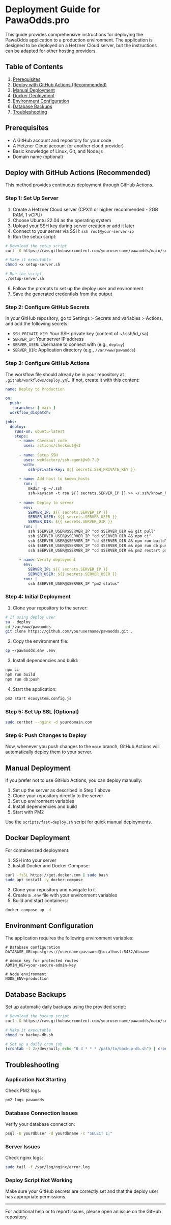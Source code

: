 # Deployment Guide for PawaOdds.pro

This guide provides comprehensive instructions for deploying the PawaOdds application to a production environment. The application is designed to be deployed on a Hetzner Cloud server, but the instructions can be adapted for other hosting providers.

## Table of Contents

1. [Prerequisites](#prerequisites)
2. [Deploy with GitHub Actions (Recommended)](#deploy-with-github-actions-recommended)
3. [Manual Deployment](#manual-deployment)
4. [Docker Deployment](#docker-deployment)
5. [Environment Configuration](#environment-configuration)
6. [Database Backups](#database-backups)
7. [Troubleshooting](#troubleshooting)

## Prerequisites

- A GitHub account and repository for your code
- A Hetzner Cloud account (or another cloud provider)
- Basic knowledge of Linux, Git, and Node.js
- Domain name (optional)

## Deploy with GitHub Actions (Recommended)

This method provides continuous deployment through GitHub Actions.

### Step 1: Set Up Server

1. Create a Hetzner Cloud server (CPX11 or higher recommended - 2GB RAM, 1 vCPU)
2. Choose Ubuntu 22.04 as the operating system
3. Upload your SSH key during server creation or add it later
4. Connect to your server via SSH: `ssh root@your-server-ip`
5. Run the setup script:

```bash
# Download the setup script
curl -O https://raw.githubusercontent.com/yourusername/pawaodds/main/scripts/setup-server.sh

# Make it executable
chmod +x setup-server.sh

# Run the script
./setup-server.sh
```

6. Follow the prompts to set up the deploy user and environment
7. Save the generated credentials from the output

### Step 2: Configure GitHub Secrets

In your GitHub repository, go to Settings > Secrets and variables > Actions, and add the following secrets:

- `SSH_PRIVATE_KEY`: Your SSH private key (content of ~/.ssh/id_rsa)
- `SERVER_IP`: Your server IP address
- `SERVER_USER`: Username to connect with (e.g., `deploy`)
- `SERVER_DIR`: Application directory (e.g., `/var/www/pawaodds`)

### Step 3: Configure GitHub Actions

The workflow file should already be in your repository at `.github/workflows/deploy.yml`. If not, create it with this content:

```yaml
name: Deploy to Production

on:
  push:
    branches: [ main ]
  workflow_dispatch:

jobs:
  deploy:
    runs-on: ubuntu-latest
    steps:
      - name: Checkout code
        uses: actions/checkout@v3
        
      - name: Setup SSH
        uses: webfactory/ssh-agent@v0.7.0
        with:
          ssh-private-key: ${{ secrets.SSH_PRIVATE_KEY }}
          
      - name: Add host to known_hosts
        run: |
          mkdir -p ~/.ssh
          ssh-keyscan -t rsa ${{ secrets.SERVER_IP }} >> ~/.ssh/known_hosts
          
      - name: Deploy to server
        env:
          SERVER_IP: ${{ secrets.SERVER_IP }}
          SERVER_USER: ${{ secrets.SERVER_USER }}
          SERVER_DIR: ${{ secrets.SERVER_DIR }}
        run: |
          ssh $SERVER_USER@$SERVER_IP "cd $SERVER_DIR && git pull"
          ssh $SERVER_USER@$SERVER_IP "cd $SERVER_DIR && npm ci"
          ssh $SERVER_USER@$SERVER_IP "cd $SERVER_DIR && npm run build"
          ssh $SERVER_USER@$SERVER_IP "cd $SERVER_DIR && npm run db:push"
          ssh $SERVER_USER@$SERVER_IP "cd $SERVER_DIR && pm2 restart pawaodds || pm2 start ecosystem.config.js"
          
      - name: Verify deployment
        env:
          SERVER_IP: ${{ secrets.SERVER_IP }}
          SERVER_USER: ${{ secrets.SERVER_USER }}
        run: |
          ssh $SERVER_USER@$SERVER_IP "pm2 status"
```

### Step 4: Initial Deployment

1. Clone your repository to the server:

```bash
# If using deploy user
su - deploy
cd /var/www/pawaodds
git clone https://github.com/yourusername/pawaodds.git .
```

2. Copy the environment file:

```bash
cp ~/pawaodds.env .env
```

3. Install dependencies and build:

```bash
npm ci
npm run build
npm run db:push
```

4. Start the application:

```bash
pm2 start ecosystem.config.js
```

### Step 5: Set Up SSL (Optional)

```bash
sudo certbot --nginx -d yourdomain.com
```

### Step 6: Push Changes to Deploy

Now, whenever you push changes to the `main` branch, GitHub Actions will automatically deploy them to your server.

## Manual Deployment

If you prefer not to use GitHub Actions, you can deploy manually:

1. Set up the server as described in Step 1 above
2. Clone your repository directly to the server
3. Set up environment variables
4. Install dependencies and build
5. Start with PM2

Use the `scripts/fast-deploy.sh` script for quick manual deployments.

## Docker Deployment

For containerized deployment:

1. SSH into your server
2. Install Docker and Docker Compose:

```bash
curl -fsSL https://get.docker.com | sudo bash
sudo apt install -y docker-compose
```

3. Clone your repository and navigate to it
4. Create a `.env` file with your environment variables
5. Build and start containers:

```bash
docker-compose up -d
```

## Environment Configuration

The application requires the following environment variables:

```
# Database configuration
DATABASE_URL=postgres://username:password@localhost:5432/dbname

# Admin key for protected routes
ADMIN_KEY=your-secure-admin-key

# Node environment
NODE_ENV=production
```

## Database Backups

Set up automatic daily backups using the provided script:

```bash
# Download the backup script
curl -O https://raw.githubusercontent.com/yourusername/pawaodds/main/scripts/backup-db.sh

# Make it executable
chmod +x backup-db.sh

# Set up a daily cron job
(crontab -l 2>/dev/null; echo "0 3 * * * /path/to/backup-db.sh") | crontab -
```

## Troubleshooting

### Application Not Starting

Check PM2 logs:

```bash
pm2 logs pawaodds
```

### Database Connection Issues

Verify your database connection:

```bash
psql -U yourdbuser -d yourdbname -c "SELECT 1;"
```

### Server Issues

Check nginx logs:

```bash
sudo tail -f /var/log/nginx/error.log
```

### Deploy Script Not Working

Make sure your GitHub secrets are correctly set and that the deploy user has appropriate permissions.

---

For additional help or to report issues, please open an issue on the GitHub repository.